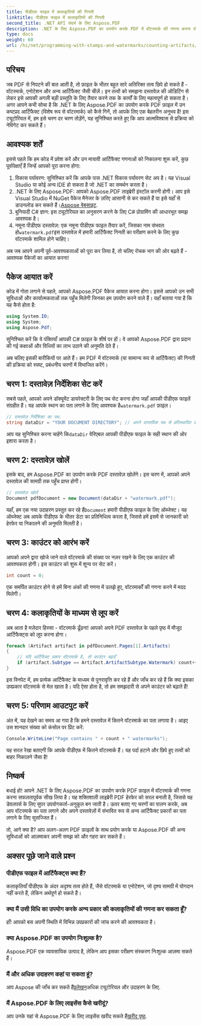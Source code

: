 ```yaml
---
title: पीडीएफ फाइल में कलाकृतियों की गिनती
linktitle: पीडीएफ फाइल में कलाकृतियों की गिनती
second_title: .NET API संदर्भ के लिए Aspose.PDF
description: .NET के लिए Aspose.PDF का उपयोग करके PDF में वॉटरमार्क की गणना करना सीखें। बिना किसी पूर्व अनुभव के शुरुआती लोगों के लिए चरण-दर-चरण मार्गदर्शिका।
type: docs
weight: 60
url: /hi/net/programming-with-stamps-and-watermarks/counting-artifacts/
---
```

## परिचय

जब PDF से निपटने की बात आती है, तो फ़ाइल के भीतर बहुत सारे अतिरिक्त तत्व छिपे हो सकते हैं - वॉटरमार्क, एनोटेशन और अन्य आर्टिफैक्ट जैसी चीज़ें। इन तत्वों को समझना दस्तावेज़ की ऑडिटिंग से लेकर इसे आपकी अगली बड़ी प्रस्तुति के लिए तैयार करने तक के कार्यों के लिए महत्वपूर्ण हो सकता है। अगर आपने कभी सोचा है कि .NET के लिए Aspose.PDF का उपयोग करके PDF फ़ाइल में उन कष्टप्रद आर्टिफैक्ट (विशेष रूप से वॉटरमार्क) को कैसे गिनें, तो आपके लिए एक बेहतरीन अनुभव है! इस ट्यूटोरियल में, हम इसे चरण दर चरण तोड़ेंगे, यह सुनिश्चित करते हुए कि आप आत्मविश्वास से प्रक्रिया को नेविगेट कर सकते हैं। 

## आवश्यक शर्तें

इससे पहले कि हम कोड में प्रवेश करें और उन मायावी आर्टिफैक्ट गणनाओं को निकालना शुरू करें, कुछ पूर्वापेक्षाएँ हैं जिन्हें आपको पूरा करना होगा:

1. विकास पर्यावरण: सुनिश्चित करें कि आपके पास .NET विकास पर्यावरण सेट अप है। यह Visual Studio या कोई अन्य IDE हो सकता है जो .NET का समर्थन करता है।
2. .NET के लिए Aspose.PDF: आपको Aspose.PDF लाइब्रेरी इंस्टॉल करनी होगी। आप इसे Visual Studio में NuGet पैकेज मैनेजर के ज़रिए आसानी से कर सकते हैं या इसे यहाँ से डाउनलोड कर सकते हैं।[Aspose वेबसाइट](https://releases.aspose.com/pdf/net/).
3. बुनियादी C# ज्ञान: इस ट्यूटोरियल का अनुसरण करने के लिए C# प्रोग्रामिंग की आधारभूत समझ आवश्यक है।
4.  नमूना पीडीएफ दस्तावेज़: एक नमूना पीडीएफ फाइल तैयार करें, जिसका नाम संभवतः हो`watermark.pdf`इस दस्तावेज़ में हमारी आर्टिफैक्ट गिनती का परीक्षण करने के लिए कुछ वॉटरमार्क शामिल होने चाहिए।

अब जब आपने अपनी पूर्व-आवश्यकताओं को पूरा कर लिया है, तो चलिए रोचक भाग की ओर बढ़ते हैं - आवश्यक पैकेजों का आयात करना!

## पैकेज आयात करें

कोड में गोता लगाने से पहले, आपको Aspose.PDF पैकेज आयात करना होगा। इससे आपको उन सभी सुविधाओं और कार्यात्मकताओं तक पहुँच मिलेगी जिनका हम उपयोग करने वाले हैं। यहाँ बताया गया है कि यह कैसे होता है:

```csharp
using System.IO;
using System;
using Aspose.Pdf;
```

सुनिश्चित करें कि ये पंक्तियाँ आपकी C# फ़ाइल के शीर्ष पर हों। वे आपको Aspose.PDF द्वारा प्रदान की गई कक्षाओं और विधियों का लाभ उठाने की अनुमति देते हैं। 

अब चलिए इसकी बारीकियों पर आते हैं। हम PDF में वॉटरमार्क (या सामान्य रूप से आर्टिफैक्ट) की गिनती की प्रक्रिया को स्पष्ट, प्रबंधनीय चरणों में विभाजित करेंगे।

## चरण 1: दस्तावेज़ निर्देशिका सेट करें

 सबसे पहले, आपको अपने डॉक्यूमेंट डायरेक्टरी के लिए पथ सेट करना होगा जहाँ आपकी पीडीएफ फाइलें संग्रहीत हैं। यह आपके स्थान का पता लगाने के लिए आवश्यक है`watermark.pdf` फ़ाइल।

```csharp
// दस्तावेज़ निर्देशिका का पथ.
string dataDir = "YOUR DOCUMENT DIRECTORY"; // अपने वास्तविक पथ से प्रतिस्थापित करें
```

 आप यह सुनिश्चित करना चाहेंगे कि`dataDir` वेरिएबल आपकी पीडीएफ फाइल के सही स्थान की ओर इशारा करता है। 

## चरण 2: दस्तावेज़ खोलें

इसके बाद, हम Aspose.PDF का उपयोग करके PDF दस्तावेज़ खोलेंगे। इस चरण में, आपको अपने दस्तावेज़ की सामग्री तक पहुँच प्राप्त होगी।

```csharp
// दस्तावेज़ खोलें
Document pdfDocument = new Document(dataDir + "watermark.pdf");
```

 यहाँ, हम एक नया उदाहरण प्रस्तुत कर रहे हैं`Document` हमारी पीडीएफ फाइल के लिए ऑब्जेक्ट। यह ऑब्जेक्ट अब आपके पीडीएफ के भीतर डेटा का प्रतिनिधित्व करता है, जिससे हमें इसमें से जानकारी को हेरफेर या निकालने की अनुमति मिलती है।

## चरण 3: काउंटर को आरंभ करें

आपको अपने द्वारा खोजे जाने वाले वॉटरमार्क की संख्या पर नज़र रखने के लिए एक काउंटर की आवश्यकता होगी। इस काउंटर को शुरू में शून्य पर सेट करें।

```csharp
int count = 0;
```

एक समर्पित काउंटर होने से हमें बिना अंकों की गणना में उलझे हुए, वॉटरमार्कों की गणना करने में मदद मिलेगी।

## चरण 4: कलाकृतियों के माध्यम से लूप करें

अब आता है मज़ेदार हिस्सा - वॉटरमार्क ढूँढना! आपको अपने PDF दस्तावेज़ के पहले पृष्ठ में मौजूद आर्टिफैक्ट्स को लूप करना होगा।

```csharp
foreach (Artifact artifact in pdfDocument.Pages[1].Artifacts)
{
    // यदि आर्टिफैक्ट प्रकार वॉटरमार्क है, तो काउंटर बढ़ाएँ
    if (artifact.Subtype == Artifact.ArtifactSubtype.Watermark) count++;
}
```

इस स्निपेट में, हम प्रत्येक आर्टिफैक्ट के माध्यम से पुनरावृत्ति कर रहे हैं और जाँच कर रहे हैं कि क्या इसका उपप्रकार वॉटरमार्क से मेल खाता है। यदि ऐसा होता है, तो हम समझदारी से अपने काउंटर को बढ़ाते हैं!

## चरण 5: परिणाम आउटपुट करें

अंत में, यह देखने का समय आ गया है कि हमने दस्तावेज़ में कितने वॉटरमार्क का पता लगाया है। आइए उस शानदार संख्या को कंसोल पर प्रिंट करें:

```csharp
Console.WriteLine("Page contains " + count + " watermarks");
```

यह सरल रेखा बताएगी कि आपके पीडीएफ में कितने वॉटरमार्क हैं। यह पर्दा हटाने और छिपे हुए तत्वों को बाहर निकालने जैसा है!

## निष्कर्ष 

बधाई हो! आपने .NET के लिए Aspose.PDF का उपयोग करके PDF फ़ाइल में वॉटरमार्क की गणना करना सफलतापूर्वक सीख लिया है। यह शक्तिशाली लाइब्रेरी PDF हेरफेर को सरल बनाती है, जिससे यह डेवलपर्स के लिए सुपर उपयोगकर्ता-अनुकूल बन जाती है। ऊपर बताए गए चरणों का पालन करके, अब आप वॉटरमार्क का पता लगाने और अपने दस्तावेज़ों में संभावित रूप से अन्य आर्टिफैक्ट प्रकारों का पता लगाने के लिए सुसज्जित हैं।

तो, आगे क्या है? आप अलग-अलग PDF फ़ाइलों के साथ प्रयोग करके या Aspose.PDF की अन्य सुविधाओं को आज़माकर अपनी समझ को और गहरा कर सकते हैं। 

## अक्सर पूछे जाने वाले प्रश्न

### पीडीएफ फाइल में आर्टिफैक्ट्स क्या हैं?  
कलाकृतियाँ पीडीएफ के अंदर अदृश्य तत्व होते हैं, जैसे वॉटरमार्क या एनोटेशन, जो दृश्य सामग्री में योगदान नहीं करते हैं, लेकिन अर्थपूर्ण हो सकते हैं।

### क्या मैं उसी विधि का उपयोग करके अन्य प्रकार की कलाकृतियों की गणना कर सकता हूँ?  
हाँ! आपको बस अपनी स्थिति में विभिन्न उपप्रकारों की जांच करने की आवश्यकता है।

### क्या Aspose.PDF का उपयोग निःशुल्क है?  
Aspose.PDF एक व्यावसायिक उत्पाद है, लेकिन आप इसका परीक्षण संस्करण निःशुल्क आज़मा सकते हैं। 

### मैं और अधिक उदाहरण कहां पा सकता हूं?  
 आप Aspose की जाँच कर सकते हैं[प्रलेखन](https://reference.aspose.com/pdf/net/)अधिक ट्यूटोरियल और उदाहरण के लिए.

### मैं Aspose.PDF के लिए लाइसेंस कैसे खरीदूं?  
 आप उनके यहां से Aspose.PDF के लिए लाइसेंस खरीद सकते हैं[खरीद पृष्ठ](https://purchase.aspose.com/buy).